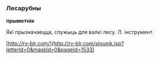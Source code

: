 ### Лесарубны
**прыметнік**

Які прызначаецца, служыць для валкі лесу. Л. інструмент.

<a rel="author">[http://rv-blr.com/](http://rv-blr.com/slounik.jsp?letterId=0&maskId=0&pageId=1533)</a>
